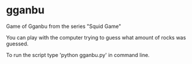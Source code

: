 # gganbu
Game of Gganbu from the series "Squid Game"

You can play with the computer trying to guess what amount of rocks was guessed.

To run the script type 'python gganbu.py' in command line.
